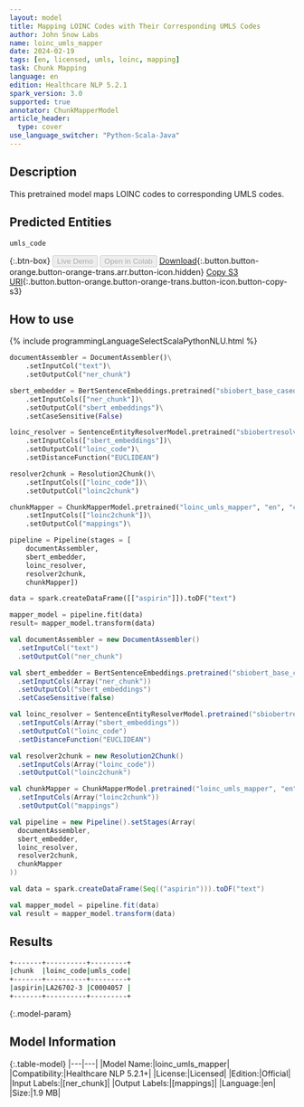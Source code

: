 ```yaml
---
layout: model
title: Mapping LOINC Codes with Their Corresponding UMLS Codes
author: John Snow Labs
name: loinc_umls_mapper
date: 2024-02-19
tags: [en, licensed, umls, loinc, mapping]
task: Chunk Mapping
language: en
edition: Healthcare NLP 5.2.1
spark_version: 3.0
supported: true
annotator: ChunkMapperModel
article_header:
  type: cover
use_language_switcher: "Python-Scala-Java"
---
```


## Description

This pretrained model maps LOINC codes to corresponding UMLS codes.

## Predicted Entities

`umls_code`

{:.btn-box}
<button class="button button-orange" disabled>Live Demo</button>
<button class="button button-orange" disabled>Open in Colab</button>
[Download](https://s3.amazonaws.com/auxdata.johnsnowlabs.com/clinical/models/loinc_umls_mapper_en_5.2.1_3.0_1708342975915.zip){:.button.button-orange.button-orange-trans.arr.button-icon.hidden}
[Copy S3 URI](s3://auxdata.johnsnowlabs.com/clinical/models/loinc_umls_mapper_en_5.2.1_3.0_1708342975915.zip){:.button.button-orange.button-orange-trans.button-icon.button-copy-s3}

## How to use



<div class="tabs-box" markdown="1">
{% include programmingLanguageSelectScalaPythonNLU.html %}
  
```python
documentAssembler = DocumentAssembler()\
    .setInputCol("text")\
    .setOutputCol("ner_chunk")

sbert_embedder = BertSentenceEmbeddings.pretrained("sbiobert_base_cased_mli", "en", "clinical/models")\
    .setInputCols(["ner_chunk"])\
    .setOutputCol("sbert_embeddings")\
    .setCaseSensitive(False)

loinc_resolver = SentenceEntityResolverModel.pretrained("sbiobertresolve_loinc_augmented", "en", "clinical/models")\
    .setInputCols(["sbert_embeddings"])\
    .setOutputCol("loinc_code")\
    .setDistanceFunction("EUCLIDEAN")

resolver2chunk = Resolution2Chunk()\
    .setInputCols(["loinc_code"])\
    .setOutputCol("loinc2chunk")

chunkMapper = ChunkMapperModel.pretrained("loinc_umls_mapper", "en", "clinical/models")\
    .setInputCols(["loinc2chunk"])\
    .setOutputCol("mappings")\

pipeline = Pipeline(stages = [
    documentAssembler,
    sbert_embedder,
    loinc_resolver,
    resolver2chunk,
    chunkMapper])

data = spark.createDataFrame([["aspirin"]]).toDF("text")

mapper_model = pipeline.fit(data)
result= mapper_model.transform(data)                                 
```
```scala
val documentAssembler = new DocumentAssembler()
  .setInputCol("text")
  .setOutputCol("ner_chunk")

val sbert_embedder = BertSentenceEmbeddings.pretrained("sbiobert_base_cased_mli", "en", "clinical/models")
  .setInputCols(Array("ner_chunk"))
  .setOutputCol("sbert_embeddings")
  .setCaseSensitive(false)

val loinc_resolver = SentenceEntityResolverModel.pretrained("sbiobertresolve_loinc_augmented", "en", "clinical/models")
  .setInputCols(Array("sbert_embeddings"))
  .setOutputCol("loinc_code")
  .setDistanceFunction("EUCLIDEAN")

val resolver2chunk = new Resolution2Chunk()
  .setInputCols(Array("loinc_code"))
  .setOutputCol("loinc2chunk")

val chunkMapper = ChunkMapperModel.pretrained("loinc_umls_mapper", "en", "clinical/models")
  .setInputCols(Array("loinc2chunk"))
  .setOutputCol("mappings")

val pipeline = new Pipeline().setStages(Array(
  documentAssembler,
  sbert_embedder,
  loinc_resolver,
  resolver2chunk,
  chunkMapper
))

val data = spark.createDataFrame(Seq(("aspirin"))).toDF("text")

val mapper_model = pipeline.fit(data)
val result = mapper_model.transform(data)

```
</div>

## Results

```bash
+-------+----------+---------+
|chunk  |loinc_code|umls_code|
+-------+----------+---------+
|aspirin|LA26702-3 |C0004057 |
+-------+----------+---------+
```

{:.model-param}
## Model Information

{:.table-model}
|---|---|
|Model Name:|loinc_umls_mapper|
|Compatibility:|Healthcare NLP 5.2.1+|
|License:|Licensed|
|Edition:|Official|
|Input Labels:|[ner_chunk]|
|Output Labels:|[mappings]|
|Language:|en|
|Size:|1.9 MB|
